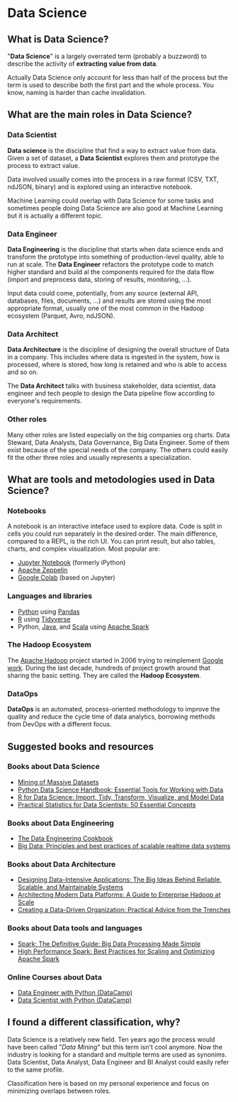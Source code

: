 # Data Science

## What is Data Science?

"**Data Science**" is a largely overrated term (probably a buzzword) to describe the activity of **extracting value from data**.

Actually Data Science only account for less than half of the process but the term is used to describe both the first part and the whole process. You know, naming is harder than cache invalidation.

## What are the main roles in Data Science?

### Data Scientist

**Data science** is the discipline that find a way to extract value from data. Given a set of dataset, a **Data Scientist** explores them and prototype the process to extract value.

Data involved usually comes into the process in a raw format (CSV, TXT, ndJSON, binary) and is explored using an interactive notebook.

Machine Learning could overlap with Data Science for some tasks and sometimes people doing Data Science are also good at Machine Learning but it is actually a different topic.

### Data Engineer

**Data Engineering** is the discipline that starts when data science ends and transform the prototype into something of production-level quality, able to run at scale. The **Data Engineer** refactors the prototype code to match higher standard and build al the components required for the data flow (import and preprocess data, storing of results, monitoring, ...).

Input data could come, potentially, from any source (external API, databases, files, documents, ...) and results are stored using the most appropriate format, usually one of the most common in the Hadoop ecosystem (Parquet, Avro, ndJSON).

### Data Architect

**Data Architecture** is the discipline of designing the overall structure of Data in a company. This includes where data is ingested in the system, how is processed, where is stored, how long is retained and who is able to access and so on.

The **Data Architect** talks with business stakeholder, data scientist, data engineer and tech people to design the Data pipeline flow according to everyone's requirements.

### Other roles

Many other roles are listed especially on the big companies org charts. Data Steward, Data Analysts, Data Governance, Big Data Engineer. Some of them exist because of the special needs of the company. The others could easily fit the other three roles and usually represents a specialization.

## What are tools and metodologies used in Data Science?

### Notebooks

A notebook is an interactive inteface used to explore data. Code is split in cells you could run separately in the desired order. The main difference, compared to a REPL, is the rich UI. You can print result, but also tables, charts, and complex visualization. Most popular are:

- [Jupyter Notebook](https://jupyter.org/) (formerly iPython)
- [Apache Zeppelin](https://zeppelin.apache.org/)
- [Google Colab](https://colab.research.google.com) (based on Jupyter)

### Languages and libraries

- [Python](https://www.python.org/) using [Pandas](https://pandas.pydata.org/)
- [R](https://www.r-project.org/) using [Tidyverse](https://www.tidyverse.org/)
- Python, [Java](https://www.java.com/en/), and [Scala](https://www.scala-lang.org/) using [Apache Spark](https://spark.apache.org/)

### The Hadoop Ecosystem

The [Apache Hadoop](https://hadoop.apache.org/) project started in 2006 trying to reimplement [Google work](https://static.googleusercontent.com/media/research.google.com/en//archive/gfs-sosp2003.pdf). During the last decade, hundreds of project growth around that sharing the basic setting. They are called the **Hadoop Ecosystem**.

### DataOps

**DataOps** is an automated, process-oriented methodology to improve the quality and reduce the cycle time of data analytics, borrowing methods from DevOps with a different focus.

## Suggested books and resources

### Books about Data Science

- [Mining of Massive Datasets](https://www.amazon.com/Mining-Massive-Datasets-Jure-Leskovec/dp/1108476341/)
- [Python Data Science Handbook: Essential Tools for Working with Data](https://www.amazon.com/Python-Data-Science-Handbook-Essential/dp/1491912057/)
- [R for Data Science: Import, Tidy, Transform, Visualize, and Model Data](https://www.amazon.com/Data-Science-Transform-Visualize-Model/dp/9352134974)
- [Practical Statistics for Data Scientists: 50 Essential Concepts](https://www.amazon.com/Practical-Statistics-Data-Scientists-Essential/dp/1491952962)

### Books about Data Engineering

- [The Data Engineering Cookbook](https://github.com/andkret/Cookbook)
- [Big Data: Principles and best practices of scalable realtime data systems](https://www.amazon.com/Big-Data-Principles-practices-scalable/dp/1617290343)

### Books about Data Architecture

- [Designing Data-Intensive Applications: The Big Ideas Behind Reliable, Scalable, and Maintainable Systems](https://www.amazon.com/Designing-Data-Intensive-Applications-Reliable-Maintainable/dp/1449373321)
- [Architecting Modern Data Platforms: A Guide to Enterprise Hadoop at Scale](https://www.amazon.com/Architecting-Modern-Data-Platforms-Enterprise/dp/149196927X)
- [Creating a Data-Driven Organization: Practical Advice from the Trenches](https://www.amazon.com/Creating-Data-Driven-Organization-Practical-Trenches-ebook/dp/B012UDK3KG)

### Books about Data tools and languages

- [Spark: The Definitive Guide: Big Data Processing Made Simple](https://www.amazon.com/Spark-Definitive-Guide-Processing-Simple-ebook/dp/B079P71JHY/)
- [High Performance Spark: Best Practices for Scaling and Optimizing Apache Spark](https://www.amazon.com/High-Performance-Spark-Practices-Optimizing/dp/1491943203)

### Online Courses about Data

- [Data Engineer with Python (DataCamp)](https://www.datacamp.com/tracks/data-engineer-with-python)
- [Data Scientist with Python (DataCamp)](https://www.datacamp.com/tracks/data-scientist-with-python)


## I found a different classification, why?

Data Science is a relatively new field. Ten years ago the process would have been called "_Data Mining_" but this term isn't cool anymore. Now the industry is looking for a standard and multiple terms are used as synonims. Data Scientist, Data Analyst, Data Engineer and BI Analyst could easily refer to the same profile.

Classification here is based on my personal experience and focus on minimizing overlaps between roles.
